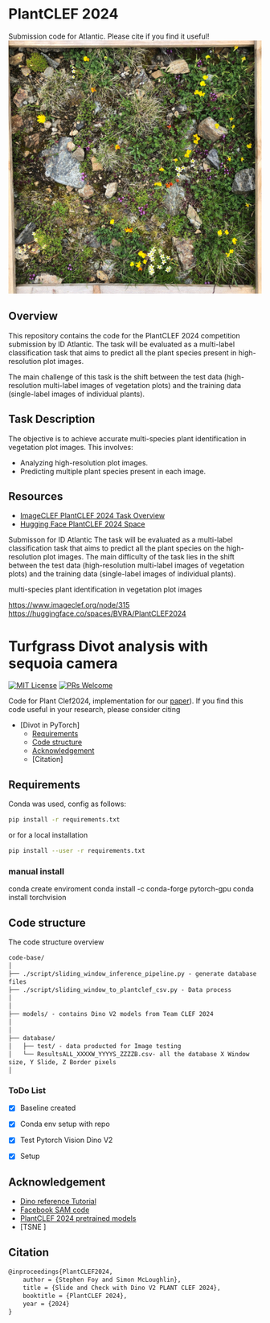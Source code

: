 # PlantCLEF 2024

Submission code for Atlantic. Please cite if you find it useful!
<img src="./sample_images/CCC-PPPP-BB-22222222.jpg" name="RGB">

## Overview

This repository contains the code for the PlantCLEF 2024 competition submission by ID Atlantic. The task will be evaluated as a multi-label classification task that aims to predict all the plant species present in high-resolution plot images. 

The main challenge of this task is the shift between the test data (high-resolution multi-label images of vegetation plots) and the training data (single-label images of individual plants).

## Task Description

The objective is to achieve accurate multi-species plant identification in vegetation plot images. This involves:
- Analyzing high-resolution plot images.
- Predicting multiple plant species present in each image.

## Resources

- [ImageCLEF PlantCLEF 2024 Task Overview](https://www.imageclef.org/node/315)
- [Hugging Face PlantCLEF 2024 Space](https://huggingface.co/spaces/BVRA/PlantCLEF2024)


Submisson for ID Atlantic
The task will be evaluated as a multi-label classification task that aims to predict all the plant species on the high-resolution plot images. The main difficulty of the task lies in the shift between the test data (high-resolution multi-label images of vegetation plots) and the training data (single-label images of individual plants).

multi-species plant identification in vegetation plot images

https://www.imageclef.org/node/315
https://huggingface.co/spaces/BVRA/PlantCLEF2024



# Turfgrass Divot analysis with sequoia camera
[![MIT License](https://img.shields.io/badge/license-MIT-green.svg)](https://opensource.org/licenses/MIT) [![PRs Welcome](https://img.shields.io/badge/PRs-welcome-brightgreen.svg?style=flat-square)](http://makeapullrequest.com)



Code for Plant Clef2024,  implementation for our [paper]()).  If you find this code useful in your research, please consider citing

<!-- TOC -->

- [Divot in PyTorch]
  - [Requirements](#requirements)
  - [Code structure](#code-structure)
  - [Acknowledgement](#acknowledgement)
  - [Citation]

<!-- /TOC -->



## Requirements
Conda was used, config as follows:

```bash
pip install -r requirements.txt
```

or for a local installation

```bash
pip install --user -r requirements.txt
```

### manual install 
conda create enviroment
conda install -c conda-forge pytorch-gpu
conda install torchvision


## Code structure
The code structure overview

  ```
  code-base/
  │
  ├── ./script/sliding_window_inference_pipeline.py - generate database files
  ├── ./script/sliding_window_to_plantclef_csv.py - Data process  
  │
  │
  ├── models/ - contains Dino V2 models from Team CLEF 2024
  │
  │
  ├── database/
  │   ├── test/ - data producted for Image testing 
  │   └── ResultsALL_XXXXW_YYYYS_ZZZZB.csv- all the database X Window size, Y Slide, Z Border pixels
  │
  ```
### ToDo List
- [x] Baseline created
- [x] Conda env setup with repo
- [x] Test Pytorch Vision Dino V2 
- [x] Setup 


## Acknowledgement
- [Dino reference Tutorial](https://github.com/facebookresearch/dino)
- [Facebook SAM code ](https://github.com/facebookresearch/segment-anything)
- [PlantCLEF 2024 pretrained models](https://zenodo.org/records/10848263?token=eyJhbGciOiJIUzUxMiJ9.eyJpZCI6Ijk5MmJkMGMyLWM3NDEtNDZiYi04ODIzLWQ3ODE1M2JjOGIyMiIsImRhdGEiOnt9LCJyYW5kb20iOiIwYTQwOGJjY2Q0NmFiYzZjMGRlMWNkNzZmMzk3NjMxZSJ9.MKZoVFGL6jGoI3TUmnFUzTy5nrPzgf12C1RBip--ECABBsipgctxSp5U4HfRsk9rL4FfJM2Q4_vKAYb1z1Z-Zg)
- [TSNE ]


## Citation

    @inproceedings{PlantCLEF2024,
        author = {Stephen Foy and Simon McLoughlin},
        title = {Slide and Check with Dino V2 PLANT CLEF 2024},
        booktitle = {PlantCLEF 2024},
        year = {2024}
    }



